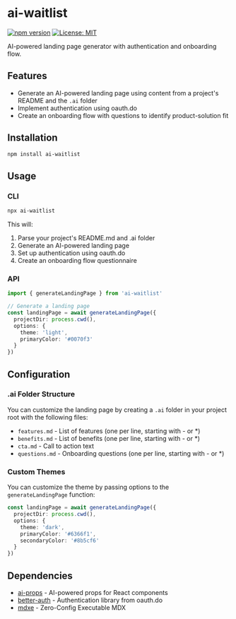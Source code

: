 # ai-waitlist

[![npm version](https://img.shields.io/npm/v/ai-waitlist.svg)](https://www.npmjs.com/package/ai-waitlist)
[![License: MIT](https://img.shields.io/badge/License-MIT-blue.svg)](https://opensource.org/licenses/MIT)

AI-powered landing page generator with authentication and onboarding flow.

## Features

- Generate an AI-powered landing page using content from a project's README and the `.ai` folder
- Implement authentication using oauth.do
- Create an onboarding flow with questions to identify product-solution fit

## Installation

```bash
npm install ai-waitlist
```

## Usage

### CLI

```bash
npx ai-waitlist
```

This will:
1. Parse your project's README.md and .ai folder
2. Generate an AI-powered landing page
3. Set up authentication using oauth.do
4. Create an onboarding flow questionnaire

### API

```typescript
import { generateLandingPage } from 'ai-waitlist'

// Generate a landing page
const landingPage = await generateLandingPage({
  projectDir: process.cwd(),
  options: {
    theme: 'light',
    primaryColor: '#0070f3'
  }
})
```

## Configuration

### .ai Folder Structure

You can customize the landing page by creating a `.ai` folder in your project root with the following files:

- `features.md` - List of features (one per line, starting with - or *)
- `benefits.md` - List of benefits (one per line, starting with - or *)
- `cta.md` - Call to action text
- `questions.md` - Onboarding questions (one per line, starting with - or *)

### Custom Themes

You can customize the theme by passing options to the `generateLandingPage` function:

```typescript
const landingPage = await generateLandingPage({
  projectDir: process.cwd(),
  options: {
    theme: 'dark',
    primaryColor: '#6366f1',
    secondaryColor: '#8b5cf6'
  }
})
```

## Dependencies

- [ai-props](https://github.com/drivly/primitives.org.ai/tree/main/packages/ai-props) - AI-powered props for React components
- [better-auth](https://github.com/drivly/oauth.do) - Authentication library from oauth.do
- [mdxe](https://github.com/drivly/mdx) - Zero-Config Executable MDX
